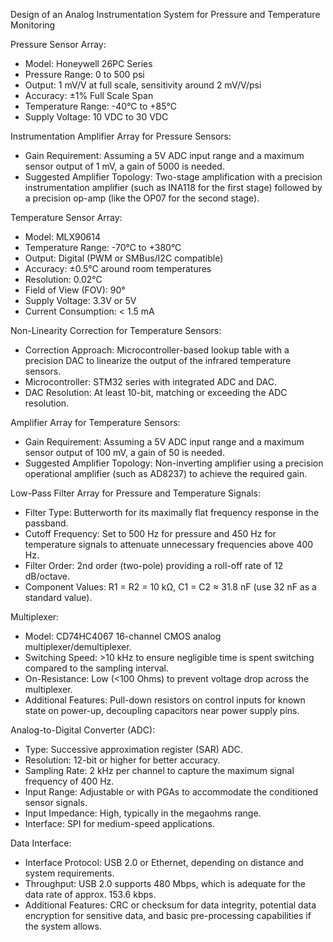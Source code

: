Design of an Analog Instrumentation System for Pressure and Temperature Monitoring

Pressure Sensor Array:
- Model: Honeywell 26PC Series
- Pressure Range: 0 to 500 psi
- Output: 1 mV/V at full scale, sensitivity around 2 mV/V/psi
- Accuracy: ±1% Full Scale Span
- Temperature Range: -40°C to +85°C
- Supply Voltage: 10 VDC to 30 VDC

Instrumentation Amplifier Array for Pressure Sensors:
- Gain Requirement: Assuming a 5V ADC input range and a maximum sensor output of 1 mV, a gain of 5000 is needed.
- Suggested Amplifier Topology: Two-stage amplification with a precision instrumentation amplifier (such as INA118 for the first stage) followed by a precision op-amp (like the OP07 for the second stage).

Temperature Sensor Array:
- Model: MLX90614
- Temperature Range: -70°C to +380°C
- Output: Digital (PWM or SMBus/I2C compatible)
- Accuracy: ±0.5°C around room temperatures
- Resolution: 0.02°C
- Field of View (FOV): 90°
- Supply Voltage: 3.3V or 5V
- Current Consumption: < 1.5 mA

Non-Linearity Correction for Temperature Sensors:
- Correction Approach: Microcontroller-based lookup table with a precision DAC to linearize the output of the infrared temperature sensors.
- Microcontroller: STM32 series with integrated ADC and DAC.
- DAC Resolution: At least 10-bit, matching or exceeding the ADC resolution.

Amplifier Array for Temperature Sensors:
- Gain Requirement: Assuming a 5V ADC input range and a maximum sensor output of 100 mV, a gain of 50 is needed.
- Suggested Amplifier Topology: Non-inverting amplifier using a precision operational amplifier (such as AD8237) to achieve the required gain.

Low-Pass Filter Array for Pressure and Temperature Signals:
- Filter Type: Butterworth for its maximally flat frequency response in the passband.
- Cutoff Frequency: Set to 500 Hz for pressure and 450 Hz for temperature signals to attenuate unnecessary frequencies above 400 Hz.
- Filter Order: 2nd order (two-pole) providing a roll-off rate of 12 dB/octave.
- Component Values: R1 = R2 = 10 kΩ, C1 = C2 ≈ 31.8 nF (use 32 nF as a standard value).

Multiplexer:
- Model: CD74HC4067 16-channel CMOS analog multiplexer/demultiplexer.
- Switching Speed: >10 kHz to ensure negligible time is spent switching compared to the sampling interval.
- On-Resistance: Low (<100 Ohms) to prevent voltage drop across the multiplexer.
- Additional Features: Pull-down resistors on control inputs for known state on power-up, decoupling capacitors near power supply pins.

Analog-to-Digital Converter (ADC):
- Type: Successive approximation register (SAR) ADC.
- Resolution: 12-bit or higher for better accuracy.
- Sampling Rate: 2 kHz per channel to capture the maximum signal frequency of 400 Hz.
- Input Range: Adjustable or with PGAs to accommodate the conditioned sensor signals.
- Input Impedance: High, typically in the megaohms range.
- Interface: SPI for medium-speed applications.

Data Interface:
- Interface Protocol: USB 2.0 or Ethernet, depending on distance and system requirements.
- Throughput: USB 2.0 supports 480 Mbps, which is adequate for the data rate of approx. 153.6 kbps.
- Additional Features: CRC or checksum for data integrity, potential data encryption for sensitive data, and basic pre-processing capabilities if the system allows.